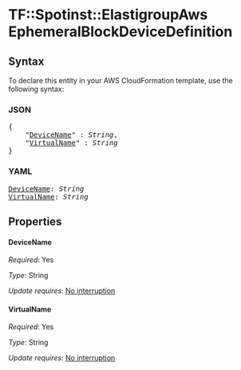 # TF::Spotinst::ElastigroupAws EphemeralBlockDeviceDefinition

## Syntax

To declare this entity in your AWS CloudFormation template, use the following syntax:

### JSON

<pre>
{
    "<a href="#devicename" title="DeviceName">DeviceName</a>" : <i>String</i>,
    "<a href="#virtualname" title="VirtualName">VirtualName</a>" : <i>String</i>
}
</pre>

### YAML

<pre>
<a href="#devicename" title="DeviceName">DeviceName</a>: <i>String</i>
<a href="#virtualname" title="VirtualName">VirtualName</a>: <i>String</i>
</pre>

## Properties

#### DeviceName

_Required_: Yes

_Type_: String

_Update requires_: [No interruption](https://docs.aws.amazon.com/AWSCloudFormation/latest/UserGuide/using-cfn-updating-stacks-update-behaviors.html#update-no-interrupt)

#### VirtualName

_Required_: Yes

_Type_: String

_Update requires_: [No interruption](https://docs.aws.amazon.com/AWSCloudFormation/latest/UserGuide/using-cfn-updating-stacks-update-behaviors.html#update-no-interrupt)

